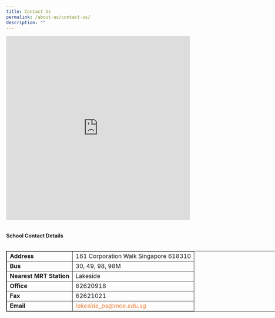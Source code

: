 ```yaml
---
title: Contact Us
permalink: /about-us/contact-us/
description: ""
---
```

<div><iframe src="https://www.google.com/maps/embed?pb=!1m18!1m12!1m3!1d3988.7297146790297!2d103.71595831475399!3d1.338462599023807!2m3!1f0!2f0!3f0!3m2!1i1024!2i768!4f13.1!3m3!1m2!1s0x31da0fe57ab50757%3A0xd64b05e50228e75c!2sLakeside+Primary+School!5e0!3m2!1sen!2ssg!4v1562205773392!5m2!1sen!2ssg" width="600" height="450" frameborder="0" style="border: 0px; width: 500px; height: 500px;" allowfullscreen="" class="ive_eobj_center"></iframe></div>
<br><br>
<b>School Contact Details</b>
<br><br>
<table style="border: 1px solid rgb(42, 42, 42); width: 773px;">
<tbody class="" style="margin: 0px; outline: 0px; padding: 0px;">
<tr>
<td style="border: 1px solid rgb(42, 42, 42);"><b>Address</b></td>
<td style="border: 1px solid rgb(42, 42, 42);">161 Corporation Walk Singapore 618310</td>
</tr>
<tr>
<td style="border: 1px solid rgb(42, 42, 42);"><b>Bus</b></td>
<td style="border: 1px solid rgb(42, 42, 42);">30, 49, 98, 98M</td>
</tr>
<tr>
<td style="border: 1px solid rgb(42, 42, 42);"><b>Nearest MRT Station</b></td>
<td style="border: 1px solid rgb(42, 42, 42);">Lakeside</td>
</tr>
<tr>
<td style="border: 1px solid rgb(42, 42, 42);"><b>Office</b></td>
<td style="border: 1px solid rgb(42, 42, 42);">62620918</td>
</tr>
<tr>
<td style="border: 1px solid rgb(42, 42, 42);"><b>Fax</b></td>
<td style="border: 1px solid rgb(42, 42, 42);">62621021</td>
</tr>	
<tr>
<td style="border: 1px solid rgb(42, 42, 42);"><b>Email</b></td>
<td style="border: 1px solid rgb(42, 42, 42);"><i style="font-size:12pt; color: rgb(237, 125, 49);">lakeside_ps@moe.edu.sg</i></td>
</tr>	
</tbody>
</table>

